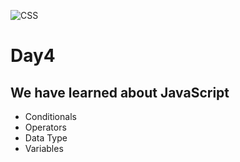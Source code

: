 
![CSS](https://hackernoon.com/hn-images/1*bxEkHw1xewxOFjmGunb-Cw.png)


# Day4
## We have learned about JavaScript
* Conditionals
* Operators
* Data Type
* Variables